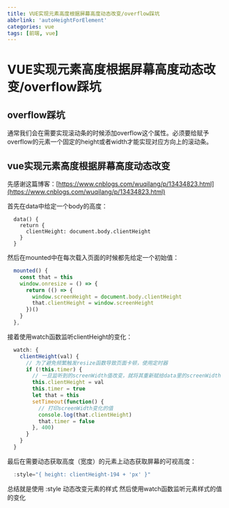 ```yaml
---
title: VUE实现元素高度根据屏幕高度动态改变/overflow踩坑
abbrlink: 'autoHeightForElement'
categories: vue
tags: [前端, vue]
---
```

# VUE实现元素高度根据屏幕高度动态改变/overflow踩坑

## overflow踩坑

通常我们会在需要实现滚动条的时候添加overflow这个属性。必须要给赋予overflow的元素一个固定的height或者width才能实现对应方向上的滚动条。

## vue实现元素高度根据屏幕高度动态改变

先感谢这篇博客：[https://www.cnblogs.com/wuqilang/p/13434823.html](https://www.cnblogs.com/wuqilang/p/13434823.html) 

首先在data中给定一个body的高度：

```
  data() {
    return {
      clientHeight: document.body.clientHeight
    }
  }
```

然后在mounted中在每次载入页面的时候都先给定一个初始值：

```javascript
  mounted() {
    const that = this
    window.onresize = () => {
      return (() => {
        window.screenHeight = document.body.clientHeight
        that.clientHeight = window.screenHeight
      })()
    }
  },
```

接着使用watch函数监听clientHeight的变化：

```javascript
  watch: {
    clientHeight(val) {
      // 为了避免频繁触发resize函数导致页面卡顿，使用定时器
      if (!this.timer) {
        // 一旦监听到的screenWidth值改变，就将其重新赋给data里的screenWidth
        this.clientHeight = val
        this.timer = true
        let that = this
        setTimeout(function() {
          // 打印screenWidth变化的值
          console.log(that.clientHeight)
          that.timer = false
        }, 400)
      }
    }
  }
```

最后在需要动态获取高度（宽度）的元素上动态获取屏幕的可视高度：

```javascript
  :style="{ height: clientHeight-194 + 'px' }"
```

总结就是使用 :style 动态改变元素的样式  然后使用watch函数监听元素样式的值的变化